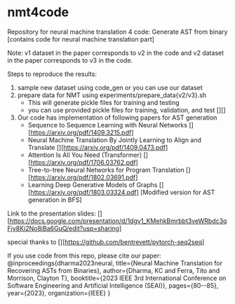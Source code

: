 # nmt4code
Repository for neural machine translation 4 code:
Generate AST from binary [contains code for neural machine translation part]

Note: v1 dataset in the paper corresponds to v2 in the code and v2 dataset in the paper corresponds to v3 in the code.

Steps to reproduce the results:
1. sample new dataset using code_gen or you can use our dataset
2. prepare data for NMT using experiments/prepare_data{v2/v3}.sh
	- This will generate pickle files for training and testing
	- you can use provided pickle files for training, validation, and test
	[][]
3. Our code has implementation of following papers for AST generation
	- Sequence to Sequence Learning with Neural Networks [][https://arxiv.org/pdf/1409.3215.pdf]
	- Neural Machine Translation By Jointly Learning to Align and Translate [][https://arxiv.org/pdf/1409.0473.pdf]
	- Attention Is All You Need (Transformer) [][https://arxiv.org/pdf/1706.03762.pdf]
	- Tree-to-tree Neural Networks for Program Translation [][https://arxiv.org/pdf/1802.03691.pdf]
	- Learning Deep Generative Models of Graphs [][https://arxiv.org/pdf/1803.03324.pdf] [Modified version for AST generation in BFS]

Link to the presentation slides:
[][https://docs.google.com/presentation/d/1dgv1_KMehkBmrbbt3veWRbdc3qFjy8Ki2No8iBa6GuQ/edit?usp=sharing]

special thanks to [][https://github.com/bentrevett/pytorch-seq2seq]

If you use code from this repo, please cite our paper:
	@inproceedings{dharma2023neural,
	  title={Neural Machine Translation for Recovering ASTs from Binaries},
	  author={Dharma, KC and Ferra, Tito and Morrison, Clayton T},
	  booktitle={2023 IEEE 3rd International Conference on Software Engineering and Artificial Intelligence (SEAI)},
	  pages={80--85},
	  year={2023},
	  organization={IEEE}
	}

